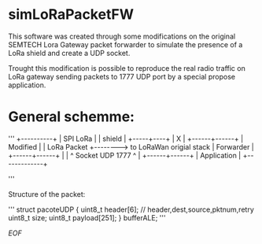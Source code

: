 
simLoRaPacketFW
===============

This software was created through some modifications on the original SEMTECH Lora Gateway packet forwarder to simulate the presence of a LoRa shield and create a UDP socket.

Trought this modification is possible to reproduce the real radio traffic on LoRa gateway sending packets to 1777 UDP port by a special propose application.

General schemme:
===============


'''
 +----------+
 | SPI LoRa |
 |  shield  |
 +-----+----+
       |
       X
       |
+------+------+
|  Modified   |
| LoRa Packet +--------> to LoRaWan origial stack
|  Forwarder  |
+------+------+
       |
       |
       ^
     Socket 
    UDP 1777
       ^
       |
+------+------+
| Application |
+-------------+

'''


Structure of the packet:

'''
struct pacoteUDP {
    uint8_t header[6]; // header,dest,source,pktnum,retry 
    uint8_t size;
    uint8_t payload[251]; 
} bufferALE;
'''



*EOF*
